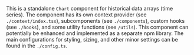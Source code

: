 This is a standalone `Chart` component for historical data arrays (time series). The component has its own context provider (see `./context/index.tsx`), subcomponents (see `./components`), custom hooks (see `./hooks`), and some utility functions (see `/utils`). This component can potentially be enhanced and implemented as a separate npm library. The main configurations for styling, sizing, and other minor settings can be found in the `./config.ts`.

